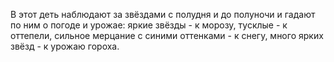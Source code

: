 В этот деть наблюдают за звёздами с полудня и до полуночи и гадают по ним о погоде и урожае: яркие звёзды - к морозу, тусклые - к оттепели, сильное мерцание с синими оттенками - к снегу, много ярких звёзд - к урожаю гороха.